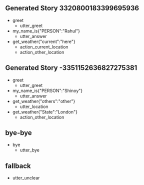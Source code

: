 ## Generated Story 3320800183399695936
* greet
    - utter_greet
* my_name_is{"PERSON":"Rahul"}
    - utter_answer
* get_weather{"current":"here"}
    - action_current_location
    - action_other_location

## Generated Story -3351152636827275381
* greet
    - utter_greet
* my_name_is{"PERSON":"Shinoy"}
    - utter_answer
* get_weather{"others":"other"}
    - utter_location
* get_weather{"State":"London"}
    - action_other_location

## bye-bye
* bye
    - utter_bye
    
## fallback
- utter_unclear